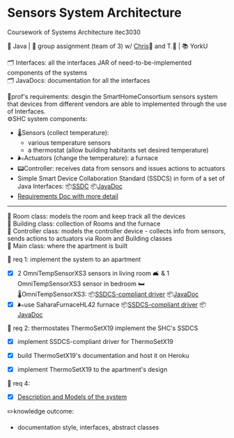 # Sensors System Architecture
Coursework of Systems Architecture itec3030

🧰 Java | 🤝 group assignment (team of 3) w/ [Chris](https://github.com/ZenonZeni?tab=repositories)👤 and T.👤 | 📚 YorkU <br>

🗂 Interfaces: all the interfaces JAR of need-to-be-implemented components of the systems<br>
🗂 JavaDocs: documentation for all the interfaces

📑prof's requirements: desgin the SmartHomeConsortium sensors system that devices from different vendors are able to implemented through the use of Interfaces.<br>
⚙️SHC system components:
- 🌡Sensors (collect temperature):
  - various temperature sensors
  - a thermostat (allow building habitants set desired temperature)
- 🌬Actuators (change the temperature): a furnace
- 📟Controller: receives data from sensors and issues actions to actuators
- Simple Smart Device Collaboration Standard (SSDCS) in form of a set of Java Interfaces: 
📦[SSDC](https://github.com/phganh/sensorArchitecture/blob/80786227e58a51d54d3d0cf95da3ba33c41991a8/Interfaces/Standards.jar)
📦[JavaDoc](https://github.com/phganh/sensorArchitecture/blob/80786227e58a51d54d3d0cf95da3ba33c41991a8/JavaDocs/Standards-javadoc.zip)
- [Requirements Doc with more detail](https://drive.google.com/file/d/1LdPTjp_SRTpl_4amKTGi1PB2ZVAfVcWI/view?usp=sharing)
---
📎 Room class: models the room and keep track all the devices<br>
📎 Building class: collection of Rooms and the furnace<br>
📎 Controller class: models the controller device - collects info from sensors, sends actions to actuators via Room and Building classes<br>
📎 Main class: where the apartment is built

📑 req 1: implement the system to an apartment
- [x] 2 OmniTempSensorXS3 sensors in living room 🛋 & 1 OmniTempSensorXS3 sensor in bedroom 🛏
<br>🌡OmniTempSensorXS3:
📦[SSDCS-compliant driver](https://github.com/phganh/sensorArchitecture/blob/80786227e58a51d54d3d0cf95da3ba33c41991a8/Interfaces/ClassLibrary-Sensor1.jar)
📦[JavaDoc](https://github.com/phganh/sensorArchitecture/blob/80786227e58a51d54d3d0cf95da3ba33c41991a8/JavaDocs/OmniTempSensor-JavaDoc.zip)
- [x] 🌬use SaharaFurnaceHL42 furnace
📦[SSDCS-compliant driver](https://github.com/phganh/sensorArchitecture/blob/80786227e58a51d54d3d0cf95da3ba33c41991a8/Interfaces/ClassLibrary-Furnace.jar)
📦[JavaDoc](https://github.com/phganh/sensorArchitecture/blob/80786227e58a51d54d3d0cf95da3ba33c41991a8/JavaDocs/Furnace-JavaDoc.zip)

📑 req 2: thermostates ThermoSetX19 implement the SHC's SSDCS
- [x] implement SSDCS-compliant driver for ThermoSetX19
- [x] build ThermoSetX19's documentation and host it on Heroku
- [x] implement ThermoSetX19 to the apartment's design


📑 req 4:
- [x] [Description and Models of the system](https://drive.google.com/file/d/1CxyhxEKsYEFAdQqP1vvTDcu36GwuUXk8/view?usp=sharing)

✏️knowledge outcome:
- documentation style, interfaces, abstract classes
